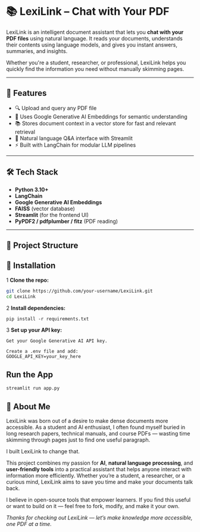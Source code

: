 # 📚 LexiLink – Chat with Your PDF

LexiLink is an intelligent document assistant that lets you **chat with your PDF files** using natural language. It reads your documents, understands their contents using language models, and gives you instant answers, summaries, and insights.

Whether you're a student, researcher, or professional, LexiLink helps you quickly find the information you need without manually skimming pages.

---

## 🚀 Features

- 🔍 Upload and query any PDF file
- 🧠 Uses Google Generative AI Embeddings for semantic understanding
- 📚 Stores document context in a vector store for fast and relevant retrieval
- 💬 Natural language Q&A interface with Streamlit
- ⚡ Built with LangChain for modular LLM pipelines

---

## 🛠️ Tech Stack

- **Python 3.10+**
- **LangChain**
- **Google Generative AI Embeddings**
- **FAISS** (vector database)
- **Streamlit** (for the frontend UI)
- **PyPDF2 / pdfplumber / fitz** (PDF reading)

---

## 📂 Project Structure

## 🔧 Installation
1 **Clone the repo:**
   ```bash
   git clone https://github.com/your-username/LexiLink.git
   cd LexiLink
```
2 **Install dependencies:**
```
pip install -r requirements.txt
```
3 **Set up your API key:**
```
Get your Google Generative AI API key.

Create a .env file and add:
GOOGLE_API_KEY=your_key_here
```
## Run the App
```
streamlit run app.py
```
## 👤 About Me

LexiLink was born out of a desire to make dense documents more accessible. As a student and AI enthusiast, I often found myself buried in long research papers, technical manuals, and course PDFs — wasting time skimming through pages just to find one useful paragraph.

I built LexiLink to change that.

This project combines my passion for **AI**, **natural language processing**, and **user-friendly tools** into a practical assistant that helps anyone interact with information more efficiently. Whether you’re a student, a researcher, or a curious mind, LexiLink aims to save you time and make your documents talk back.

I believe in open-source tools that empower learners. If you find this useful or want to build on it — feel free to fork, modify, and make it your own.

_Thanks for checking out LexiLink — let’s make knowledge more accessible, one PDF at a time._



